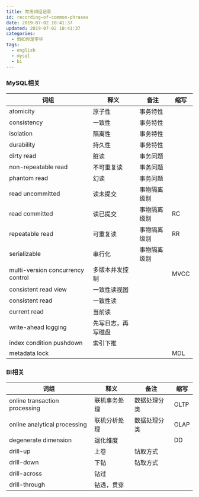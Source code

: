 ```yaml
---
title: 常用词组记录
id: recording-of-common-phrases
date: 2019-07-02 10:41:37
updated: 2019-07-02 10:41:37
categories:
  - 假如你是李华
tags:
  - english
  - mysql
  - bi
---
```

### MySQL相关

词组 | 释义 | 备注 | 缩写
---|---|---|---
atomicity | 原子性 | 事务特性 | 
consistency | 一致性 |事务特性 | 
isolation | 隔离性 | 事务特性 | 
durability | 持久性 | 事务特性 | 
dirty read | 脏读 | 事务问题 | 
non-repeatable read | 不可重复读 | 事务问题
phantom read | 幻读 | 事务问题 | 
read uncommitted | 读未提交 | 事物隔离级别 | 
read committed | 读已提交 | 事物隔离级别 | RC
repeatable read | 可重复读 | 事物隔离级别 | RR
serializable | 串行化 | 事物隔离级别 | 
multi-version concurrency control | 多版本并发控制 | | MVCC
consistent read view | 一致性读视图 | |  
consistent read | 一致性读 | |  
current read | 当前读 |  | 
write-ahead logging | 先写日志，再写磁盘 |  | 
index condition pushdown | 索引下推 |  | 
metadata lock | | | MDL

<!-- more -->

### BI相关

词组 | 释义 | 备注 | 缩写
---|---|---|---
online transaction processing | 联机事务处理 | 数据处理分类 | OLTP
online analytical processing | 联机分析处理 | 数据处理分类 | OLAP
degenerate dimension | 退化维度 | | DD
drill-up | 上卷 | 钻取方式 | 
drill-down | 下钻 | 钻取方式 | 
drill-across | 钻过 |  | 
drill-through | 钻透，贯穿 |  | 
